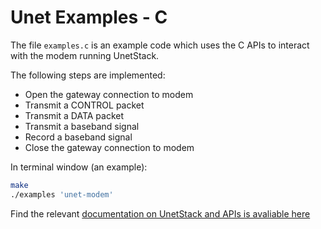 Unet Examples - C
=============

The file `examples.c` is an example code which uses the C APIs to interact with the modem running UnetStack.

The following steps are implemented:

- Open the gateway connection to modem
- Transmit a CONTROL packet
- Transmit a DATA packet
- Transmit a baseband signal
- Record a baseband signal
- Close the gateway connection to modem

In terminal window (an example):

```bash
make
./examples 'unet-modem'
```

Find the relevant [documentation on UnetStack and APIs is avaliable here](https://www.unetstack.net/docs.html)


